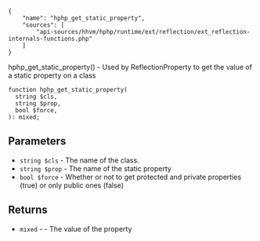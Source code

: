 ``` yamlmeta
{
    "name": "hphp_get_static_property",
    "sources": [
        "api-sources/hhvm/hphp/runtime/ext/reflection/ext_reflection-internals-functions.php"
    ]
}
```




hphp_get_static_property() - Used by ReflectionProperty to get the value of a
static property on a class




``` Hack
function hphp_get_static_property(
  string $cls,
  string $prop,
  bool $force,
): mixed;
```




## Parameters




+ ` string $cls ` - The name of the class.
+ ` string $prop ` - The name of the static property
+ ` bool $force ` - Whether or not to get protected and private properties
  (true) or only public ones (false)




## Returns




* ` mixed ` - - The value of the property
<!-- HHAPIDOC -->
